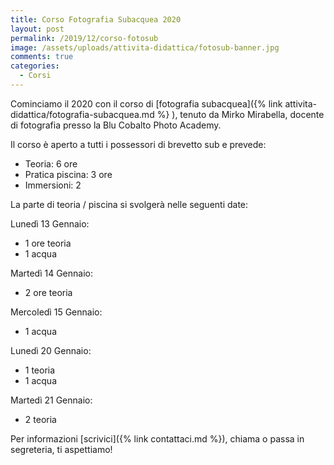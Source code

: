 ```yaml
---
title: Corso Fotografia Subacquea 2020
layout: post
permalink: /2019/12/corso-fotosub
image: /assets/uploads/attivita-didattica/fotosub-banner.jpg
comments: true
categories:
  - Corsi
---
```


Cominciamo il 2020 con il corso di [fotografia subacquea]({% link attivita-didattica/fotografia-subacquea.md %} ), tenuto da Mirko Mirabella, docente di fotografia presso la Blu Cobalto Photo Academy.

Il corso è aperto a tutti i possessori di brevetto sub e prevede:

- Teoria: 6 ore
- Pratica piscina: 3 ore
- Immersioni: 2

La parte di teoria / piscina si svolgerà nelle seguenti date:

Lunedì 13 Gennaio:

- 1 ore teoria
- 1 acqua

Martedì 14 Gennaio:

- 2 ore teoria

Mercoledì 15 Gennaio:

- 1 acqua

Lunedì 20 Gennaio:

- 1 teoria
- 1 acqua

Martedì 21 Gennaio:

- 2 teoria

Per informazioni [scrivici]({% link contattaci.md %}), chiama o passa in segreteria, ti aspettiamo!
